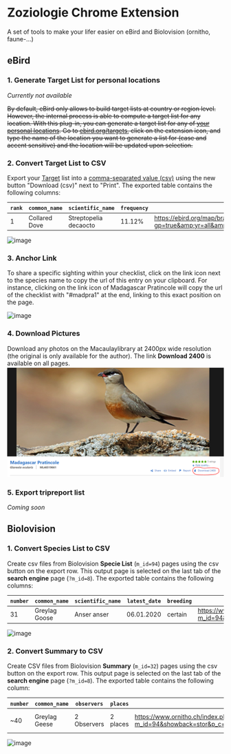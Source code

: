 # Zoziologie Chrome Extension

A set of tools to make your lifer easier on eBird and Biolovision (ornitho, faune-...)

## eBird

### 1. Generate Target List for personal locations

*Currently not available*

~~By default, eBird only allows to build target lists at country or region level. However, the internal process is able to compute a target list for any location. With this plug-in, you can generate a target list for any of [your personal locations](https://ebird.org/MyEBird?cmd=manageLocations). Go to [ebird.org/targets](https://ebird.org/targets), click on the extension icon, and type the name of the location you want to generate a list for (case and accent sensitive) and the location will be updated upon selection.~~

### 2. Convert Target List to CSV

Export your [Target](https://ebird.org/targets) list into a [comma-separated value (csv)](https://en.wikipedia.org/wiki/Comma-separated_values) using the new button "Download (csv)" next to "Print". The exported table contains the following columns:

| `rank` | `common_name` | `scientific_name` | `frequency` | `link_map` |
| ------------- | ------------- | ------------- | ------------- | ------------- |
| 1  | Collared Dove   | Streptopelia decaocto  | 11.12%  | <https://ebird.org/map/brant?gp=true&amp;yr=all&amp;env.minX=-5.144&amp;env.minY=41.334&amp;env.maxX=9.56&amp;env.maxY=51.093>

![image](https://user-images.githubusercontent.com/7571260/213308310-d0cbc49d-79cb-4370-91c4-55044cfd9b2a.png)

### 3. Anchor Link

To share a specific sighting within your checklist, click on the link icon next to the species name to copy the url of this entry on your clipboard.
For instance, clicking on the link icon of Madagascar Pratincole will copy the url of the checklist with "#madpra1" at the end, linking to this exact position on the page.

![image](https://user-images.githubusercontent.com/7571260/213308696-2bbe3e9f-1ad0-4bd0-bdc3-2be15baa1f83.png)


### 4. Download Pictures

Download any photos on the Macaulaylibrary at 2400px wide resolution (the original is only available for the author). The link **Download 2400** is available on all pages.
![Anchorlink](https://github.com/Zoziologie/Chrome-Extension/blob/master/assets/Download2400.PNG?raw=true)


### 5. Export tripreport list

*Coming soon*

## Biolovision

### 1. Convert Species List to CSV

Create csv files from Biolovision **Specie List** (`m_id=94`) pages using the csv button on the export row. This output page is selected on the last tab of the **search engine** page (`?m_id=8`). The exported table contains the following columns:

| `number` | `common_name` | `scientific_name` | `latest_date` | `breeding` | `link_observation` | `link_stat` | `link_info` |
| ------------- | ------------- | ------------- | ------------- | ------------- | ------------- | ------------- | ------------- |
| 31 | Greylag Goose | Anser anser | 06.01.2020 | certain | <https://www.ornitho.ch/index.php?m_id=94&showback=stor&p_c=5&p_cc=-1&sp_tg=1&sp_DateSynth=02.06.2020&sp_DChoice=offset&sp_DOffset=5&sp_SChoice=species&sp_S=60&sp_PChoice=canton&sp_cC=000100110000000000000011001001100000000000000000000&sp_FChoice=list&sp_FDisplay=DATE_PLACE_SPECIES&sp_DFormat=DESC>  | <https://www.ornitho.ch/index.php?m_id=81&frmSpecies=60&sp_tg=1&showback=stor> | <https://www.ornitho.ch/index.php?m_id=15&showback=stor&backlink=skip&frmSpecies=60&sp_tg=1>


![image](https://user-images.githubusercontent.com/7571260/213309351-6849421c-ba1a-48a1-96e3-49fcb8856aed.png)

### 2. Convert Summary to CSV

Create CSV files from Biolovision **Summary** (`m_id=32`) pages using the csv button on the export row. This output page is selected on the last tab of the **search engine** page (`?m_id=8`). The exported table contains the following column:

| `number` | `common_name` | `observers` | `places` | `link_observations` | `link_stat` | `link_info` | `photo` |
| ------------- | ------------- | ------------- | ------------- | ------------- | ------------- | ------------- | ------------- |
| ~40 | Greylag Geese | 2 Observers | 2 places | <https://www.ornitho.ch/index.php?m_id=94&showback=stor&p_c=5&p_cc=-1&sp_tg=1&sp_DateSynth=01.06.2020&sp_DChoice=range&sp_DFrom=01.06.2020&sp_DTo=01.06.2020&sp_SChoice=species&sp_S=60&sp_PChoice=canton&sp_cC=000100110000000000000011001001100000000000000000000&sp_FChoice=list&sp_FDisplay=DATE_PLACE_SPECIES&sp_DFormat=DESC> | <https://www.ornitho.ch/index.php?m_id=81&frmSpecies=60&showback=stor&cDate=2020-06-01> | <https://www.ornitho.ch/index.php?m_id=15&showback=stor&backlink=skip&y=2020&frmSpecies=60&sp_tg=1>

![image](https://user-images.githubusercontent.com/7571260/213309638-8a38374d-6243-46c7-ad6a-294efc8ff04a.png)
